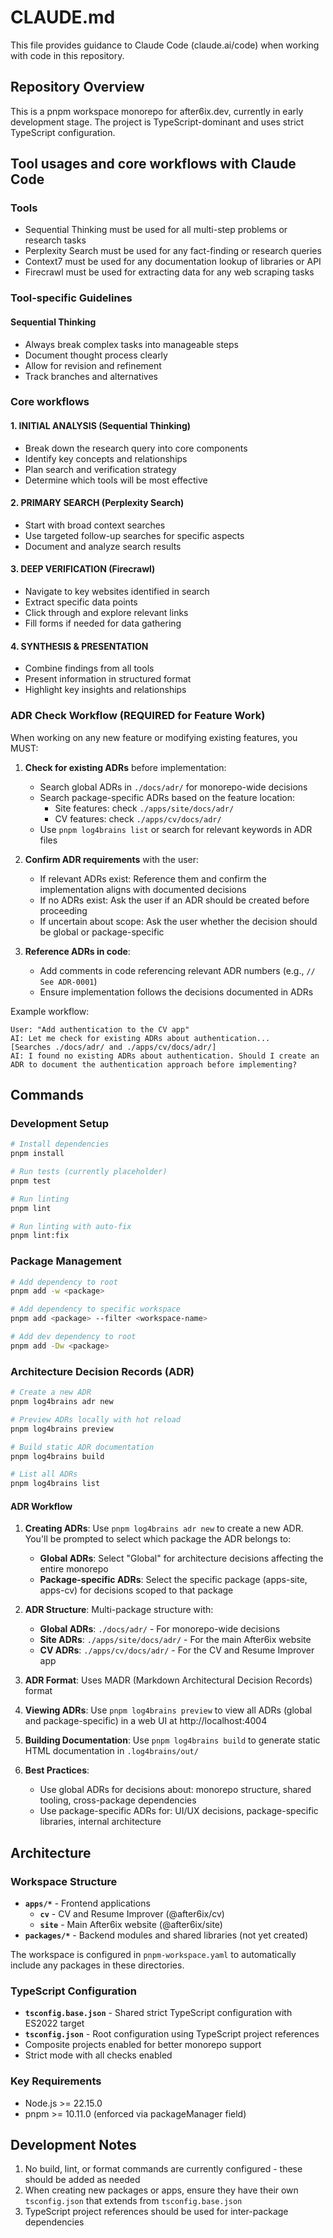 # CLAUDE.md

This file provides guidance to Claude Code (claude.ai/code) when working with code in this repository.

## Repository Overview

This is a pnpm workspace monorepo for after6ix.dev, currently in early development stage. The project is TypeScript-dominant and uses strict TypeScript configuration.

## Tool usages and core workflows with Claude Code

### Tools

- Sequential Thinking must be used for all multi-step problems or research tasks
- Perplexity Search must be used for any fact-finding or research queries
- Context7 must be used for any documentation lookup of libraries or API
- Firecrawl must be used for extracting data for any web scraping tasks

### Tool-specific Guidelines

#### Sequential Thinking

- Always break complex tasks into manageable steps
- Document thought process clearly
- Allow for revision and refinement
- Track branches and alternatives

### Core workflows

#### 1. INITIAL ANALYSIS (Sequential Thinking)

- Break down the research query into core components
- Identify key concepts and relationships
- Plan search and verification strategy
- Determine which tools will be most effective

#### 2. PRIMARY SEARCH (Perplexity Search)

- Start with broad context searches
- Use targeted follow-up searches for specific aspects
- Document and analyze search results

#### 3. DEEP VERIFICATION (Firecrawl)

- Navigate to key websites identified in search
- Extract specific data points
- Click through and explore relevant links
- Fill forms if needed for data gathering

#### 4. SYNTHESIS & PRESENTATION

- Combine findings from all tools
- Present information in structured format
- Highlight key insights and relationships

### ADR Check Workflow (REQUIRED for Feature Work)

When working on any new feature or modifying existing features, you MUST:

1. **Check for existing ADRs** before implementation:
   - Search global ADRs in `./docs/adr/` for monorepo-wide decisions
   - Search package-specific ADRs based on the feature location:
     - Site features: check `./apps/site/docs/adr/`
     - CV features: check `./apps/cv/docs/adr/`
   - Use `pnpm log4brains list` or search for relevant keywords in ADR files

2. **Confirm ADR requirements** with the user:
   - If relevant ADRs exist: Reference them and confirm the implementation aligns with documented decisions
   - If no ADRs exist: Ask the user if an ADR should be created before proceeding
   - If uncertain about scope: Ask the user whether the decision should be global or package-specific

3. **Reference ADRs in code**:
   - Add comments in code referencing relevant ADR numbers (e.g., `// See ADR-0001`)
   - Ensure implementation follows the decisions documented in ADRs

Example workflow:
```
User: "Add authentication to the CV app"
AI: Let me check for existing ADRs about authentication...
[Searches ./docs/adr/ and ./apps/cv/docs/adr/]
AI: I found no existing ADRs about authentication. Should I create an ADR to document the authentication approach before implementing?
```

## Commands

### Development Setup

```bash
# Install dependencies
pnpm install

# Run tests (currently placeholder)
pnpm test

# Run linting
pnpm lint

# Run linting with auto-fix
pnpm lint:fix
```

### Package Management

```bash
# Add dependency to root
pnpm add -w <package>

# Add dependency to specific workspace
pnpm add <package> --filter <workspace-name>

# Add dev dependency to root
pnpm add -Dw <package>
```

### Architecture Decision Records (ADR)

```bash
# Create a new ADR
pnpm log4brains adr new

# Preview ADRs locally with hot reload
pnpm log4brains preview

# Build static ADR documentation
pnpm log4brains build

# List all ADRs
pnpm log4brains list
```

#### ADR Workflow

1. **Creating ADRs**: Use `pnpm log4brains adr new` to create a new ADR. You'll be prompted to select which package the ADR belongs to:
   - **Global ADRs**: Select "Global" for architecture decisions affecting the entire monorepo
   - **Package-specific ADRs**: Select the specific package (apps-site, apps-cv) for decisions scoped to that package

2. **ADR Structure**: Multi-package structure with:
   - **Global ADRs**: `./docs/adr/` - For monorepo-wide decisions
   - **Site ADRs**: `./apps/site/docs/adr/` - For the main After6ix website
   - **CV ADRs**: `./apps/cv/docs/adr/` - For the CV and Resume Improver app

3. **ADR Format**: Uses MADR (Markdown Architectural Decision Records) format

4. **Viewing ADRs**: Use `pnpm log4brains preview` to view all ADRs (global and package-specific) in a web UI at http://localhost:4004

5. **Building Documentation**: Use `pnpm log4brains build` to generate static HTML documentation in `.log4brains/out/`

6. **Best Practices**:
   - Use global ADRs for decisions about: monorepo structure, shared tooling, cross-package dependencies
   - Use package-specific ADRs for: UI/UX decisions, package-specific libraries, internal architecture

## Architecture

### Workspace Structure

- **`apps/*`** - Frontend applications
  - **`cv`** - CV and Resume Improver (@after6ix/cv)
  - **`site`** - Main After6ix website (@after6ix/site)
- **`packages/*`** - Backend modules and shared libraries (not yet created)

The workspace is configured in `pnpm-workspace.yaml` to automatically include any packages in these directories.

### TypeScript Configuration

- **`tsconfig.base.json`** - Shared strict TypeScript configuration with ES2022 target
- **`tsconfig.json`** - Root configuration using TypeScript project references
- Composite projects enabled for better monorepo support
- Strict mode with all checks enabled

### Key Requirements

- Node.js >= 22.15.0
- pnpm >= 10.11.0 (enforced via packageManager field)

## Development Notes

1. No build, lint, or format commands are currently configured - these should be added as needed
2. When creating new packages or apps, ensure they have their own `tsconfig.json` that extends from `tsconfig.base.json`
3. TypeScript project references should be used for inter-package dependencies
